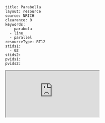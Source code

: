 ````
title: Parabella
layout: resource
source: NRICH
clearance: 0
keywords:
  - parabola
  - line
  - parallel
resourceType: RT12
stids1:
  - G2
stids2:
pvids1:
pvids2:

````

<div class="row-fluid">
<iframe src="http://nrich.maths.org/785?mobile=1" class="span12 nrich-embed"></iframe>
</div>
